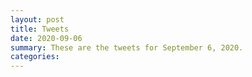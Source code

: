```yaml
---
layout: post
title: Tweets
date: 2020-09-06
summary: These are the tweets for September 6, 2020.
categories:
---
```


